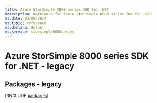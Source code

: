 ```yaml
---
title: Azure StorSimple 8000 series SDK for .NET
description: Reference for Azure StorSimple 8000 series SDK for .NET
ms.date: 03/08/2024
ms.topic: reference
ms.devlang: dotnet
ms.service: storsimple8000series
---
```

# Azure StorSimple 8000 series SDK for .NET - legacy
## Packages - legacy
[!INCLUDE [packages](storsimple-8000-series-index.md)]
